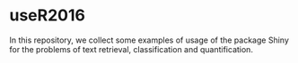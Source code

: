 # useR2016
In this repository, we collect some examples of usage of the package Shiny for the problems of text retrieval, classification and quantification.

